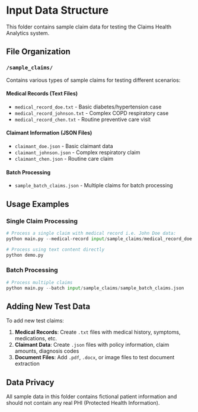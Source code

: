 # Input Data Structure

This folder contains sample claim data for testing the Claims Health Analytics system.

## File Organization

### `/sample_claims/`
Contains various types of sample claims for testing different scenarios:

#### Medical Records (Text Files)
- `medical_record_doe.txt` - Basic diabetes/hypertension case
- `medical_record_johnson.txt` - Complex COPD respiratory case
- `medical_record_chen.txt` - Routine preventive care visit

#### Claimant Information (JSON Files)
- `claimant_doe.json` - Basic claimant data
- `claimant_johnson.json` - Complex respiratory claim
- `claimant_chen.json` - Routine care claim

#### Batch Processing
- `sample_batch_claims.json` - Multiple claims for batch processing

## Usage Examples

### Single Claim Processing
```python
# Process a single claim with medical record i.e. John Doe data:
python main.py --medical-record input/sample_claims/medical_record_doe.txt --claimant input/sample_claims/claimant_doe.json

# Process using text content directly
python demo.py
```

### Batch Processing
```python
# Process multiple claims
python main.py --batch input/sample_claims/sample_batch_claims.json
```

## Adding New Test Data

To add new test claims:

1. **Medical Records**: Create `.txt` files with medical history, symptoms, medications, etc.
2. **Claimant Data**: Create `.json` files with policy information, claim amounts, diagnosis codes
3. **Document Files**: Add `.pdf`, `.docx`, or image files to test document extraction

## Data Privacy

All sample data in this folder contains fictional patient information and should not contain any real PHI (Protected Health Information).